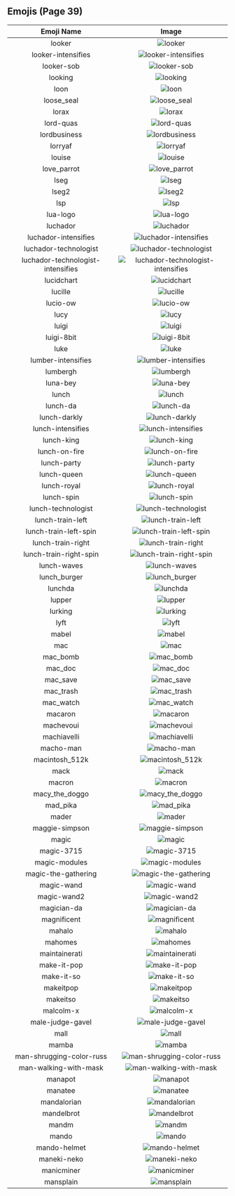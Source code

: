 
  ## Emojis (Page 39)
  |Emoji Name|Image|
  | :-: | :-: |
  |looker| ![looker](/output/looker.png)|
  |looker-intensifies| ![looker-intensifies](/output/looker-intensifies.gif)|
  |looker-sob| ![looker-sob](/output/looker-sob.png)|
  |looking| ![looking](/output/looking)|
  |loon| ![loon](/output/loon.png)|
  |loose_seal| ![loose_seal](/output/loose_seal.png)|
  |lorax| ![lorax](/output/lorax.png)|
  |lord-quas| ![lord-quas](/output/lord-quas.gif)|
  |lordbusiness| ![lordbusiness](/output/lordbusiness.png)|
  |lorryaf| ![lorryaf](/output/lorryaf.png)|
  |louise| ![louise](/output/louise.jpg)|
  |love_parrot| ![love_parrot](/output/love_parrot.gif)|
  |lseg| ![lseg](/output/lseg.png)|
  |lseg2| ![lseg2](/output/lseg2.png)|
  |lsp| ![lsp](/output/lsp.gif)|
  |lua-logo| ![lua-logo](/output/lua-logo.png)|
  |luchador| ![luchador](/output/luchador.png)|
  |luchador-intensifies| ![luchador-intensifies](/output/luchador-intensifies.gif)|
  |luchador-technologist| ![luchador-technologist](/output/luchador-technologist.png)|
  |luchador-technologist-intensifies| ![luchador-technologist-intensifies](/output/luchador-technologist-intensifies.gif)|
  |lucidchart| ![lucidchart](/output/lucidchart.png)|
  |lucille| ![lucille](/output/lucille.png)|
  |lucio-ow| ![lucio-ow](/output/lucio-ow.png)|
  |lucy| ![lucy](/output/lucy.jpg)|
  |luigi| ![luigi](/output/luigi.png)|
  |luigi-8bit| ![luigi-8bit](/output/luigi-8bit.png)|
  |luke| ![luke](/output/luke.png)|
  |lumber-intensifies| ![lumber-intensifies](/output/lumber-intensifies)|
  |lumbergh| ![lumbergh](/output/lumbergh.jpg)|
  |luna-bey| ![luna-bey](/output/luna-bey.jpg)|
  |lunch| ![lunch](/output/lunch.png)|
  |lunch-da| ![lunch-da](/output/lunch-da.png)|
  |lunch-darkly| ![lunch-darkly](/output/lunch-darkly)|
  |lunch-intensifies| ![lunch-intensifies](/output/lunch-intensifies.gif)|
  |lunch-king| ![lunch-king](/output/lunch-king)|
  |lunch-on-fire| ![lunch-on-fire](/output/lunch-on-fire.gif)|
  |lunch-party| ![lunch-party](/output/lunch-party.gif)|
  |lunch-queen| ![lunch-queen](/output/lunch-queen)|
  |lunch-royal| ![lunch-royal](/output/lunch-royal.png)|
  |lunch-spin| ![lunch-spin](/output/lunch-spin.gif)|
  |lunch-technologist| ![lunch-technologist](/output/lunch-technologist.png)|
  |lunch-train-left| ![lunch-train-left](/output/lunch-train-left.png)|
  |lunch-train-left-spin| ![lunch-train-left-spin](/output/lunch-train-left-spin.gif)|
  |lunch-train-right| ![lunch-train-right](/output/lunch-train-right.png)|
  |lunch-train-right-spin| ![lunch-train-right-spin](/output/lunch-train-right-spin.gif)|
  |lunch-waves| ![lunch-waves](/output/lunch-waves.gif)|
  |lunch_burger| ![lunch_burger](/output/lunch_burger.gif)|
  |lunchda| ![lunchda](/output/lunchda)|
  |lupper| ![lupper](/output/lupper)|
  |lurking| ![lurking](/output/lurking.png)|
  |lyft| ![lyft](/output/lyft.png)|
  |mabel| ![mabel](/output/mabel.png)|
  |mac| ![mac](/output/mac.png)|
  |mac_bomb| ![mac_bomb](/output/mac_bomb.png)|
  |mac_doc| ![mac_doc](/output/mac_doc.png)|
  |mac_save| ![mac_save](/output/mac_save.png)|
  |mac_trash| ![mac_trash](/output/mac_trash.png)|
  |mac_watch| ![mac_watch](/output/mac_watch.png)|
  |macaron| ![macaron](/output/macaron.jpg)|
  |machevoui| ![machevoui](/output/machevoui.png)|
  |machiavelli| ![machiavelli](/output/machiavelli.jpg)|
  |macho-man| ![macho-man](/output/macho-man.gif)|
  |macintosh_512k| ![macintosh_512k](/output/macintosh_512k.png)|
  |mack| ![mack](/output/mack.jpg)|
  |macron| ![macron](/output/macron.png)|
  |macy_the_doggo| ![macy_the_doggo](/output/macy_the_doggo.png)|
  |mad_pika| ![mad_pika](/output/mad_pika.png)|
  |mader| ![mader](/output/mader.jpg)|
  |maggie-simpson| ![maggie-simpson](/output/maggie-simpson.png)|
  |magic| ![magic](/output/magic.gif)|
  |magic-3715| ![magic-3715](/output/magic-3715.gif)|
  |magic-modules| ![magic-modules](/output/magic-modules.png)|
  |magic-the-gathering| ![magic-the-gathering](/output/magic-the-gathering.jpg)|
  |magic-wand| ![magic-wand](/output/magic-wand.png)|
  |magic-wand2| ![magic-wand2](/output/magic-wand2.png)|
  |magician-da| ![magician-da](/output/magician-da)|
  |magnificent| ![magnificent](/output/magnificent.png)|
  |mahalo| ![mahalo](/output/mahalo)|
  |mahomes| ![mahomes](/output/mahomes.png)|
  |maintainerati| ![maintainerati](/output/maintainerati.jpg)|
  |make-it-pop| ![make-it-pop](/output/make-it-pop.png)|
  |make-it-so| ![make-it-so](/output/make-it-so.gif)|
  |makeitpop| ![makeitpop](/output/makeitpop.png)|
  |makeitso| ![makeitso](/output/makeitso.jpg)|
  |malcolm-x| ![malcolm-x](/output/malcolm-x.png)|
  |male-judge-gavel| ![male-judge-gavel](/output/male-judge-gavel.png)|
  |mall| ![mall](/output/mall)|
  |mamba| ![mamba](/output/mamba.png)|
  |man-shrugging-color-russ| ![man-shrugging-color-russ](/output/man-shrugging-color-russ.png)|
  |man-walking-with-mask| ![man-walking-with-mask](/output/man-walking-with-mask.png)|
  |manapot| ![manapot](/output/manapot.jpg)|
  |manatee| ![manatee](/output/manatee.png)|
  |mandalorian| ![mandalorian](/output/mandalorian.jpg)|
  |mandelbrot| ![mandelbrot](/output/mandelbrot.jpg)|
  |mandm| ![mandm](/output/mandm.png)|
  |mando| ![mando](/output/mando.jpg)|
  |mando-helmet| ![mando-helmet](/output/mando-helmet.png)|
  |maneki-neko| ![maneki-neko](/output/maneki-neko.png)|
  |manicminer| ![manicminer](/output/manicminer.png)|
  |mansplain| ![mansplain](/output/mansplain.jpg)|
  